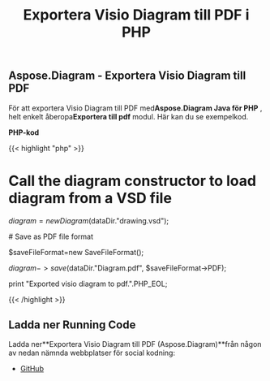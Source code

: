 ﻿---
title: Exportera Visio Diagram till PDF i PHP
type: docs
weight: 40
url: /sv/java/export-visio-diagram-to-pdf-in-php/
---
## **Aspose.Diagram - Exportera Visio Diagram till PDF**
För att exportera Visio Diagram till PDF med**Aspose.Diagram Java för PHP** , helt enkelt åberopa**Exportera till pdf** modul. Här kan du se exempelkod.

**PHP-kod**

{{< highlight "php" >}}

 # Call the diagram constructor to load diagram from a VSD file

$diagram = new Diagram($dataDir."drawing.vsd");

\# Save as PDF file format

$saveFileFormat=new SaveFileFormat();

$diagram->save($dataDir."Diagram.pdf", $saveFileFormat->PDF);

print "Exported visio diagram to pdf.".PHP_EOL;

{{< /highlight >}}
## **Ladda ner Running Code**
Ladda ner**Exportera Visio Diagram till PDF (Aspose.Diagram)**från någon av nedan nämnda webbplatser för social kodning:

- [GitHub](https://github.com/asposediagram/Aspose.Diagram-for-Java/blob/master/Plugins/Aspose_Diagram_Java_for_PHP/src/aspose/diagram/LoadingSavingandConverting/ExportToPdf.php)
